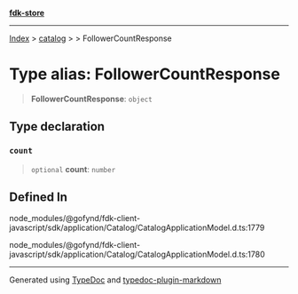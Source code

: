 [**fdk-store**](../../../README.md)
***

[Index](../../../API.md) > [catalog](../../README.md) > [<internal>](../README.md) > FollowerCountResponse

# Type alias: FollowerCountResponse

> **FollowerCountResponse**: `object`

## Type declaration

### `count`

> `optional` **count**: `number`

## Defined In

node\_modules/@gofynd/fdk-client-javascript/sdk/application/Catalog/CatalogApplicationModel.d.ts:1779

node\_modules/@gofynd/fdk-client-javascript/sdk/application/Catalog/CatalogApplicationModel.d.ts:1780

***
Generated using [TypeDoc](https://typedoc.org/) and [typedoc-plugin-markdown](https://www.npmjs.com/package/typedoc-plugin-markdown)
